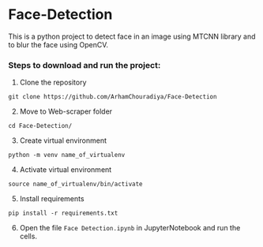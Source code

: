 # Face-Detection

This is a python project to detect face in an image using MTCNN library and to blur the face using OpenCV.

### Steps to download and run the project:
1. Clone the repository

`git clone https://github.com/ArhamChouradiya/Face-Detection`

2. Move to Web-scraper folder

`cd Face-Detection/`

3. Create virtual environment

`python -m venv name_of_virtualenv`

4. Activate virtual environment

`source name_of_virtualenv/bin/activate`

5. Install requirements

`pip install -r requirements.txt`

6. Open the file `Face Detection.ipynb` in JupyterNotebook and run the cells.
